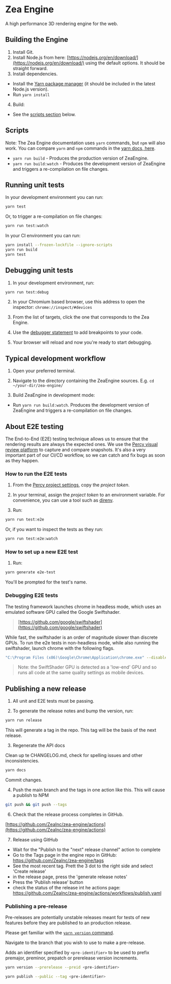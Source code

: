 # Zea Engine

A high performance 3D rendering engine for the web.

## Building the Engine

1. Install Git.
2. Install Node.js from here: [https://nodejs.org/en/download/](https://nodejs.org/en/download/)
   using the default options. It should be straight forward.
3. Install dependencies.

- Install the [Yarn package manager](https://yarnpkg.com/)
  (it should be included in the latest Node.js version).
- Run `yarn install`

4. Build:

- See the [scripts section](#scripts) below.

## Scripts

Note: The Zea Engine documentation uses `yarn` commands, but `npm` will also work.
You can compare `yarn` and `npm` commands in the [yarn docs, here](https://yarnpkg.com/en/docs/migrating-from-npm#toc-cli-commands-comparison).

- `yarn run build` - Produces the production version of ZeaEngine.
- `yarn run build:watch` - Produces the development version of ZeaEngine and
  triggers a re-compilation on file changes.

## Running unit tests

In your development environment you can run:

```bash
yarn test
```

Or, to trigger a re-compilation on file changes:

```bash
yarn run test:watch
```

In your CI environment you can run:

```bash
yarn install --frozen-lockfile --ignore-scripts
yarn run build
yarn test
```

## Debugging unit tests

1. In your development environment, run:

```bash
yarn run test:debug
```

2. In your Chromium based browser, use this address to open the inspector: `chrome://inspect/#devices`

3. From the list of targets, click the one that corresponds to the Zea Engine.

4. Use the [debugger statement](https://developer.mozilla.org/en-US/docs/Web/JavaScript/Reference/Statements/debugger)
   to add breakpoints to your code.

5. Your browser will reload and now you're ready to start debugging.

## Typical development workflow

1. Open your preferred terminal.

2. Navigate to the directory containing the ZeaEngine sources. E.g. `cd ~/your-dir/zea-engine/`

3. Build ZeaEngine in development mode:

- Run `yarn run build:watch`. Produces the development version of ZeaEngine and
  triggers a re-compilation on file changes.

## About E2E testing

The End-to-End (E2E) testing technique allows us to ensure that the rendering
results are always the expected ones.
We use the [Percy visual review platform](https://percy.io/) to capture and
compare snapshots. It's also a very important part of our CI/CD workflow, so we
can catch and fix bugs as soon as they happen.

### How to run the E2E tests

1. From the [Percy project settings](https://percy.io/36dba56e/zea-engine/settings),
   copy the _project token_.

2. In your terminal, assign the _project token_ to an environment variable.
   For convenience, you can use a tool such as [direnv](https://direnv.net/).

3. Run:

```bash
yarn run test:e2e
```

Or, if you want to inspect the tests as they run:

```bash
yarn run test:e2e:watch
```

### How to set up a new E2E test

1. Run:

```bash
yarn generate e2e-test
```

You'll be prompted for the test's name.

### Debugging E2E tests

The testing framework launches chrome in headless mode, which uses an emulated
software GPU called the Google Swiftshader.

> [https://github.com/google/swiftshader](https://github.com/google/swiftshader)

While fast, the swiftshader is an order of magnitude slower than discrete GPUs.
To run the e2e tests in non-headless mode, while also running the swiftshader,
launch chrome with the following flags.

```bash
"C:\Program Files (x86)\Google\Chrome\Application\chrome.exe" --disable-gpu
```

> Note: the SwiftShader GPU is detected as a 'low-end' GPU and so runs all code
> at the same quality settings as mobile devices.

## Publishing a new release

1. All unit and E2E tests must be passing.

2. To generate the release notes and bump the version, run:

```bash
yarn run release
```

This will generate a tag in the repo. This tag will be the basis of the next release.

3. Regenerate the API docs

Clean up te CHANGELOG.md, check for spelling issues and other inconsistencies.

```bash
yarn docs
```

Commit changes.

4. Push the main branch and the tags in one action like this.
   This will cause a publish to NPM

```bash
git push && git push --tags
```

6. Check that the release process completes in GitHub.

[https://github.com/ZeaInc/zea-engine/actions](https://github.com/ZeaInc/zea-engine/actions)

7. Release using GitHub

 - Wait for the "Publish to the "next" release channel" action to complete
 - Go to the Tags page in the engine repo in GitHub: https://github.com/ZeaInc/zea-engine/tags
 - See the most recent tag. Prett the 3 dot to the right side and select 'Create release'
 - in the release page, press the 'generate release notes'
 - Press the 'Publish release' button
 - check the status of the release int he actions page: https://github.com/ZeaInc/zea-engine/actions/workflows/publish.yaml


### Publishing a pre-release

Pre-releases are potentially unstable releases meant for tests of new features
before they are published to an production release.

<!-- This command automatically calculates the next stable version and a release candidate version. -->

Please get familiar with the [`yarn version` command](https://classic.yarnpkg.com/en/docs/cli/version).

<!-- ```bash
yarn version --prerelease --preid rc
```

```bash
yarn publish --tag preid
```  -->

Navigate to the branch that you wish to use to make a pre-release.

Adds an identifier specified by `<pre-identifier>` to be used to prefix premajor,
preminor, prepatch or prerelease version increments.

```bash
yarn version --prerelease --preid <pre-identifier>
```

```bash
yarn publish --public --tag <pre-identifier>
```

